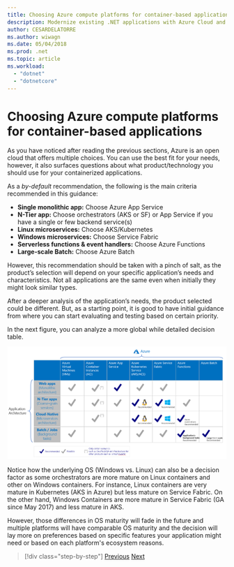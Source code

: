 ```yaml
---
title: Choosing Azure compute platforms for container-based applications
description: Modernize existing .NET applications with Azure Cloud and Windows containers | Choosing Azure compute platforms for container-based applications
author: CESARDELATORRE
ms.author: wiwagn
ms.date: 05/04/2018
ms.prod: .net
ms.topic: article
ms.workload: 
  - "dotnet"
  - "dotnetcore"
---
```

# Choosing Azure compute platforms for container-based applications

As you have noticed after reading the previous sections, Azure is an open cloud that offers multiple choices. You can use the best fit for your needs, however, it also surfaces questions about what product/technology you should use for your containerized applications.

As a *by-default* recommendation, the following is the main criteria recommended in this guidance:

  - **Single monolithic app:** Choose Azure App Service
  - **N-Tier app:** Choose orchestrators (AKS or SF) or App Service if you have a single or few backend service(s)
  - **Linux microservices:** Choose AKS/Kubernetes
  - **Windows microservices:** Choose Service Fabric
  - **Serverless functions & event handlers:** Choose Azure Functions
  - **Large-scale Batch:** Choose Azure Batch 

However, this recommendation should be taken with a pinch of salt, as the product’s selection will depend on your specific application’s needs and characteristics. Not all applications are the same even when initially they might look similar types. 

After a deeper analysis of the application’s needs, the product selected could be different. But, as a starting point, it is good to have initial guidance from where you can start evaluating and testing based on certain priority.

In the next figure, you can analyze a more global while detailed decision table.

![](./media/image8.5.png)

Notice how the underlying OS (Windows vs. Linux) can also be a decision factor as some orchestrators are more mature on Linux containers and other on Windows containers. For instance, Linux containers are very mature in Kubernetes (AKS in Azure) but less mature on Service Fabric. On the other hand, Windows Containers are more mature in Service Fabric (GA since May 2017) and less mature in AKS. 

However, those differences in OS maturity will fade in the future and multiple platforms will have comparable OS maturity and the decision will lay more on preferences based on specific features your application might need or based on each platform's ecosystem reasons.


>[!div class="step-by-step"]
[Previous](when-to-deploy-windows-containers-to-azure-container-service-kubernetes.md)
[Next](build-resilient-services-ready-for-the-cloud-embrace-transient-failures-in-the-cloud.md)
